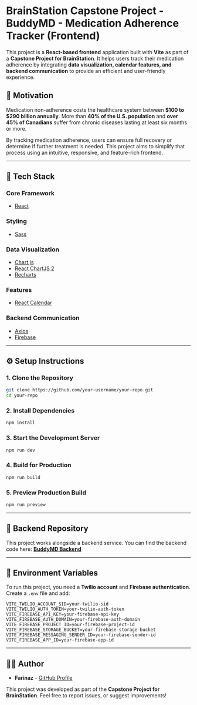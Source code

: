 # BrainStation Capstone Project - BuddyMD - Medication Adherence Tracker (Frontend)

This project is a **React-based frontend** application built with **Vite** as part of a **Capstone Project for BrainStation**. It helps users track their medication adherence by integrating **data visualization, calendar features, and backend communication** to provide an efficient and user-friendly experience.

## 📌 Motivation

Medication non-adherence costs the healthcare system between **$100 to $290 billion annually**. More than **40% of the U.S. population** and **over 45% of Canadians** suffer from chronic diseases lasting at least six months or more.

By tracking medication adherence, users can ensure full recovery or determine if further treatment is needed. This project aims to simplify that process using an intuitive, responsive, and feature-rich frontend.

---

## 🚀 Tech Stack

### **Core Framework**
- [React](https://reactjs.org/)

### **Styling**
- [Sass](https://sass-lang.com/)

### **Data Visualization**
- [Chart.js](https://www.chartjs.org/)
- [React ChartJS 2](https://react-chartjs-2.js.org/)
- [Recharts](https://recharts.org/)

### **Features**
- [React Calendar](https://www.npmjs.com/package/react-calendar)

### **Backend Communication**
- [Axios](https://axios-http.com/)
- [Firebase](https://firebase.google.com/)

---

## ⚙️ Setup Instructions

### **1. Clone the Repository**
```bash
git clone https://github.com/your-username/your-repo.git
cd your-repo
```

### **2. Install Dependencies**
```bash
npm install
```

### **3. Start the Development Server**
```bash
npm run dev
```

### **4. Build for Production**
```bash
npm run build
```

### **5. Preview Production Build**
```bash
npm run preview
```
---

## 🔗 Backend Repository
This project works alongside a backend service. You can find the backend code here:
**[BuddyMD Backend](https://github.com/FarinazCodes/buddymd-backend)**

---

## 🔑 Environment Variables
To run this project, you need a **Twilio account** and **Firebase authentication**. Create a `.env` file and add:

```plaintext
VITE_TWILIO_ACCOUNT_SID=your-twilio-sid
VITE_TWILIO_AUTH_TOKEN=your-twilio-auth-token
VITE_FIREBASE_API_KEY=your-firebase-api-key
VITE_FIREBASE_AUTH_DOMAIN=your-firebase-auth-domain
VITE_FIREBASE_PROJECT_ID=your-firebase-project-id
VITE_FIREBASE_STORAGE_BUCKET=your-firebase-storage-bucket
VITE_FIREBASE_MESSAGING_SENDER_ID=your-firebase-sender-id
VITE_FIREBASE_APP_ID=your-firebase-app-id
```

---

## 👨‍💻 Author
- **Farinaz** - [GitHub Profile](https://github.com/FarinazCodes)

This project was developed as part of the **Capstone Project for BrainStation**. Feel free to report issues, or suggest improvements!

